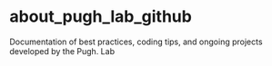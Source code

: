 # about_pugh_lab_github
Documentation of best practices, coding tips, and ongoing projects developed by the Pugh. Lab
